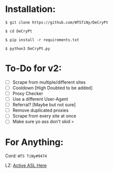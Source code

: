 # Installation:
`$ git clone https://github.com/WTSTiNy/DeCryPt`

`$ cd DeCryPt`

`$ pip install -r requirements.txt`

`$ python3 DeCryPt.py`


# To-Do for v2:
- [ ] Scrape from multiple/different sites
- [ ] Cooldown [High Doubted to be added]
- [ ] Proxy Checker
- [ ] Use a different User-Agent
- [ ] Referral? [Maybe but not sure]
- [ ] Remove duplicated proxies
- [ ] Scrape from every site at once
- [ ] Make sure yo ass don't skid 💀

# For Anything:
Cord: `WTS TiNy#9474`

LZ: [Active ASL Here](https://leakzone.net/User-TiNy)
